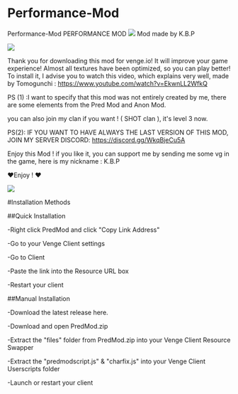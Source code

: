 # Performance-Mod

Performance-Mod
PERFORMANCE MOD
[![](https://cdn.discordapp.com/attachments/888752629780447242/894620135015464960/PERFORMANCE_Mod..jpg)]()
Mod made by K.B.P

[![](https://shields.io/github/downloads/:KBPonVENGE/:Performance-Mod/total)]()

Thank you for downloading this mod for venge.io! It will improve your game experience! Almost all textures have been optimized, so you can play better! To install it, I advise you to watch this video, which explains very well, made by Tomogunchi : https://www.youtube.com/watch?v=EkwnLL2WfkQ

PS (1) :I want to specify that this mod was not entirely created by me, there are some elements from the Pred Mod and Anon Mod.

you can also join my clan if you want ! ( SHOT clan ), it's level 3 now.

PS(2): IF YOU WANT TO HAVE ALWAYS THE LAST VERSION OF THIS MOD, JOIN MY SERVER DISCORD: https://discord.gg/WkqBjeCu5A

Enjoy this Mod ! if you like it, you can support me by sending me some vg in the game, here is my nickname : K.B.P

❤️Enjoy ! ❤️

[![](https://cdn.discordapp.com/attachments/888752629780447242/894621258556272740/KBP.PNG)]()

#Installation Methods

##Quick Installation

-Right click PredMod and click "Copy Link Address"

-Go to your Venge Client settings

-Go to Client

-Paste the link into the Resource URL box

-Restart your client

##Manual Installation

-Download the latest release here.

-Download and open PredMod.zip

-Extract the "files" folder from PredMod.zip into your Venge Client Resource Swapper

-Extract the "predmodscript.js" & "charfix.js" into your Venge Client Userscripts folder

-Launch or restart your client
